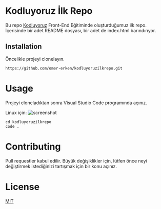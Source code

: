 # Kodluyoruz İlk Repo
Bu repo [Kodluyoruz](https://kodluyoruz.org/tr/kodluyoruz/) Front-End Eğitiminde oluşturduğumuz ilk repo. İçerisinde bir adet README dosyası, bir adet de index.html barındırıyor.
## Installation
Öncelikle projeyi clonelayın.

```
https://github.com/omer-erken/kodluyoruzilkrepo.git
```

# Usage
Projeyi cloneladıktan sonra Visual Studio Code programında açınız.

Linux için:
![screenshot](https://user-images.githubusercontent.com/118456858/206906699-d1bf70a8-6e25-4e36-b8cd-932040cd15a7.png)

```
cd kodluyoruzilkrepo
code .
```

# Contributing
Pull requestler kabul edilir. Büyük değişiklikler için, lütfen önce neyi değiştirmek istediğinizi tartışmak için bir konu açınız.

# License
[MIT](https://choosealicense.com/licenses/mit/)
